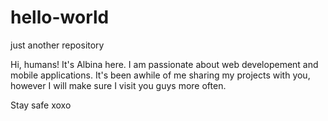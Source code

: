 # hello-world
just another repository 

Hi, humans! It's Albina here. I am passionate about web developement and mobile applications. 
It's been awhile of me sharing my projects with you, however I will make sure I visit you guys more often.
 
Stay safe xoxo
